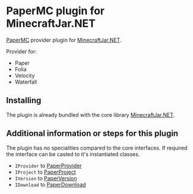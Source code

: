 PaperMC plugin for MinecraftJar.NET
======

[PaperMC](https://papermc.io/) provider plugin for [MinecraftJar.NET](../../README.md).

Provider for:
- Paper
- Folia
- Velocity
- Waterfall

## Installing

The plugin is already bundled with the core library [MinecraftJar.NET](../../README.md).

## Additional information or steps for this plugin

The plugin has no specialities compared to the core interfaces.
If required the interface can be casted to it's instantiated classes.

- `IProvider` to [PaperProvider](PaperProvider.cs)
- `IProject` to [PaperProject](Model/PaperProject.cs)
- `IVersion` to [PaperVersion](Model/PaperVersion.cs)
- `IDownload` to [PaperDownload](Model/PaperDownload.cs)
